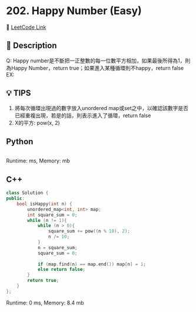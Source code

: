 # 202. Happy Number (Easy)

🔗 [LeetCode Link](https://leetcode.com/problems/happy-number/)

## :beginner: Description

Q: Happy number是不斷把一正整數的每一位數平方相加，如果最後所得為1，則為Happy Number，return true；如果進入某種循環則不happy，return false  
EX:  

## :bulb: TIPS
1. 將每次循環出現過的數字放入unordered map或set之中，以確認該數字是否已經重複出現，若是的話，則表示進入了循環，return false  
2. X的平方: pow(x, 2)  

## Python 

```python

```
Runtime: ms, Memory: mb

## C++

```c++
class Solution {
public:
    bool isHappy(int n) {
        unordered_map<int, int> map;
        int square_sum = 0;
        while (n != 1){
            while (n > 0){
                square_sum += pow((n % 10), 2);
                n /= 10;
            }
            n = square_sum;
            square_sum = 0;
            
            if (map.find(n) == map.end()) map[n] = 1;
            else return false;
        }
        return true;
    }
};
```

Runtime: 0 ms, Memory: 8.4 mb
